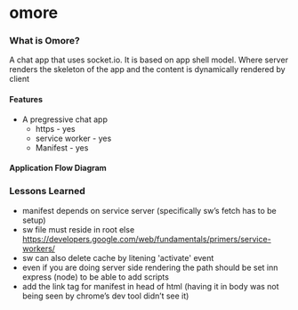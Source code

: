 # omore

### What is Omore?
A chat app that uses socket.io. It is based on app shell model. Where server renders the skeleton of the app and the content is dynamically rendered by client

#### Features

- A pregressive chat app
  - https - yes
  - service worker - yes
  - Manifest - yes


#### Application Flow Diagram

### Lessons Learned
- manifest depends on service server (specifically sw’s fetch has to be setup)
- sw file must reside in root else https://developers.google.com/web/fundamentals/primers/service-workers/
- sw can also delete cache by litening 'activate' event
- even if you are doing server side rendering the path should be set inn express (node) to be able to add scripts
- add the link tag for manifest <link rel="manifest" href="manifest.json"> in head of html (having it in body was not being seen by chrome’s dev tool didn’t see it)
